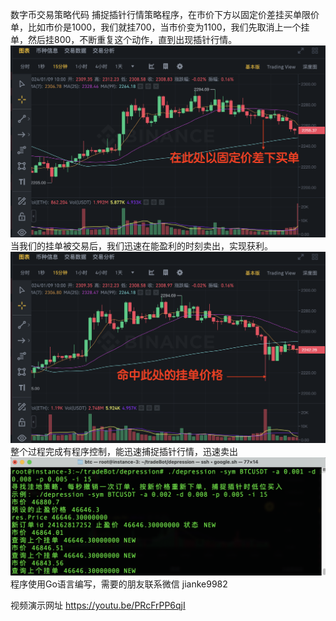 数字币交易策略代码
捕捉插针行情策略程序，在市价下方以固定价差挂买单限价单，比如市价是1000，我们就挂700，当市价变为1100，我们先取消上一个挂单，然后挂800，不断重复这个动作，直到出现插针行情。
![avatar](https://github.com/ninki51/btcTrade/blob/main/%E6%B4%BC%E5%9C%B0%E7%AD%96%E7%95%A51_1.png)
当我们的挂单被交易后，我们迅速在能盈利的时刻卖出，实现获利。
![avatar](https://github.com/ninki51/btcTrade/blob/main/trade2.png)
整个过程完成有程序控制，能迅速捕捉插针行情，迅速卖出
![avatar](https://github.com/ninki51/btcTrade/blob/main/%E6%B4%BC%E5%9C%B0%E7%AD%96%E7%95%A5%E4%BB%A3%E7%A0%81.png)
程序使用Go语言编写，需要的朋友联系微信 jianke9982

视频演示网址 https://youtu.be/PRcFrPP6qjI
